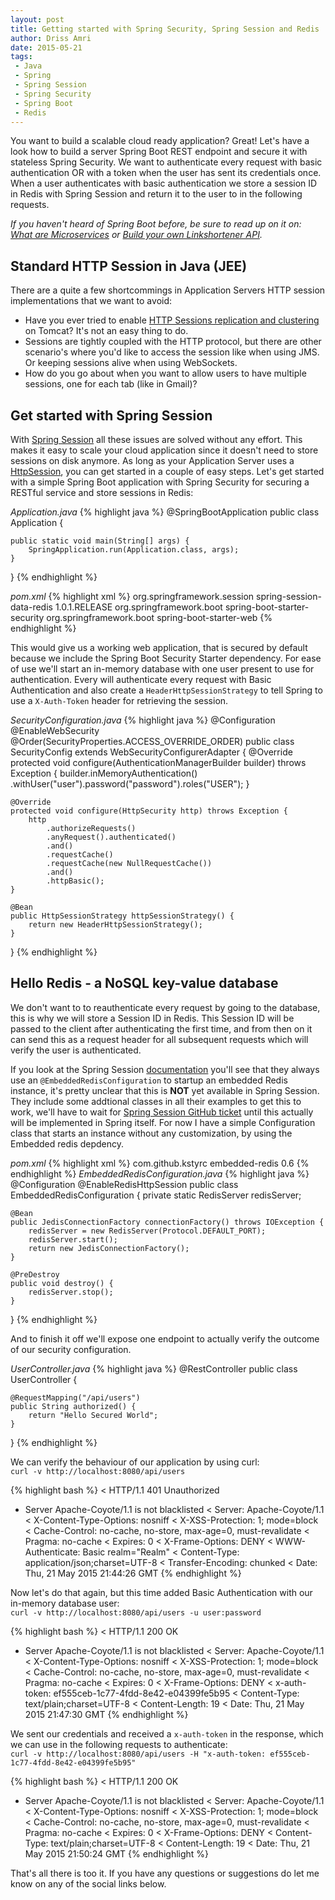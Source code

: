 ```yaml
---
layout: post
title: Getting started with Spring Security, Spring Session and Redis
author: Driss Amri
date: 2015-05-21
tags:
 - Java
 - Spring
 - Spring Session
 - Spring Security
 - Spring Boot
 - Redis
---
```

You want to build a scalable cloud ready application? Great! Let's have a look how to build a server  Spring Boot REST endpoint and secure it with stateless Spring Security. We want to authenticate every request with basic authentication OR with a token when the user has sent its credentials once. When a user authenticates with basic authentication we store a session ID in Redis with Spring Session and return it to the user to in the following requests.

_If you haven't heard of Spring Boot before, be sure to read up on it on: [What are Microservices](http://127.0.0.1:4000/blog/architecture/what-are-microservices/) or [Build your own Linkshortener API](http://127.0.0.1:4000/blog/rest/building-your-own-linkshortener-api/)._


## Standard HTTP Session in Java (JEE)
There are a quite a few shortcommings in Application Servers HTTP session implementations that we want to avoid:

 * Have you ever tried to enable [HTTP Sessions replication and clustering](http://tomcat.apache.org/tomcat-8.0-doc/cluster-howto.html) on Tomcat? It's not an easy thing to do.
 * Sessions are tightly coupled with the HTTP protocol, but there are other scenario's where you'd like to access the session like when using JMS. Or keeping sessions alive when using WebSockets.
 * How do you go about when you want to allow users to have multiple sessions, one for each tab (like in Gmail)?

## Get started with Spring Session
With [Spring Session](http://docs.spring.io/spring-session/docs/current/reference/html5/) all these issues are solved without any effort. This makes it easy to scale your cloud application since it doesn't need to store sessions on disk anymore. As long as your Application Server uses a  [HttpSession](http://docs.spring.io/spring-session/docs/current/reference/html5/#httpsession), you can get started in a couple of easy steps. Let's get started with a simple Spring Boot application with Spring Security for securing a RESTful service and store sessions in Redis:

_Application.java_
{% highlight java %}
@SpringBootApplication
public class Application {

    public static void main(String[] args) {
        SpringApplication.run(Application.class, args);
    }
}
{% endhighlight %}

_pom.xml_
{% highlight xml %}
<dependencies>
  <dependency>
    <groupId>org.springframework.session</groupId>
    <artifactId>spring-session-data-redis</artifactId>
    <version>1.0.1.RELEASE</version>
  </dependency>
  <dependency>
    <groupId>org.springframework.boot</groupId>
    <artifactId>spring-boot-starter-security</artifactId>
  </dependency>
  <dependency>
    <groupId>org.springframework.boot</groupId>
    <artifactId>spring-boot-starter-web</artifactId>
  </dependency>
</dependencies>
{% endhighlight %}

This would give us a working web application, that is secured by default because we include the Spring Boot Security Starter dependency. For ease of use we'll start an in-memory database with one user present to use for authentication. Every will authenticate every request with Basic Authentication and also create a `HeaderHttpSessionStrategy` to tell Spring to use a `X-Auth-Token` header for retrieving the session.


_SecurityConfiguration.java_
{% highlight java %}
@Configuration
@EnableWebSecurity
@Order(SecurityProperties.ACCESS_OVERRIDE_ORDER)
public class SecurityConfig extends WebSecurityConfigurerAdapter {
    @Override
    protected void configure(AuthenticationManagerBuilder builder) throws Exception {
        builder.inMemoryAuthentication()
            .withUser("user").password("password").roles("USER");
    }

    @Override
    protected void configure(HttpSecurity http) throws Exception {
        http
            .authorizeRequests()
            .anyRequest().authenticated()
            .and()
            .requestCache()
            .requestCache(new NullRequestCache())
            .and()
            .httpBasic();
    }

    @Bean
    public HttpSessionStrategy httpSessionStrategy() {
        return new HeaderHttpSessionStrategy();
    }
}
{% endhighlight %}  

## Hello Redis - a NoSQL key-value database
We don't want to to reauthenticate every request by going to the database, this is why we will store a Session ID in Redis. This Session ID will be passed to the client after authenticating the first time, and from then on it can send this as a request header for all subsequent requests which will verify the user is authenticated.

If you look at the Spring Session [documentation](http://docs.spring.io/spring-session/docs/current/reference/html5/#httpsession-redis) you'll see that they always use an `@EmbeddedRedisConfiguration` to startup an embedded Redis instance, it's pretty unclear that this is **NOT** yet available in Spring Session. They include some addtional classes in all their examples to get this to work, we'll have to wait for [Spring Session GitHub ticket](https://github.com/spring-projects/spring-session/issues/121) until this actually will be implemented in Spring itself. For now I have a simple Configuration class that starts an instance without any customization, by using the Embedded redis depdency.

_pom.xml_
{% highlight xml %}
<dependency>
    <groupId>com.github.kstyrc</groupId>
    <artifactId>embedded-redis</artifactId>
    <version>0.6</version>
  </dependency>
{% endhighlight %}
_EmbeddedRedisConfiguration.java_
{% highlight java %}
@Configuration
@EnableRedisHttpSession
public class EmbeddedRedisConfiguration {
    private static RedisServer redisServer;

    @Bean
    public JedisConnectionFactory connectionFactory() throws IOException {
        redisServer = new RedisServer(Protocol.DEFAULT_PORT);
        redisServer.start();
        return new JedisConnectionFactory();
    }

    @PreDestroy
    public void destroy() {
        redisServer.stop();
    }
}
{% endhighlight %}

And to finish it off we'll expose one endpoint to actually verify the outcome of our security configuration.

_UserController.java_
{% highlight java %}
@RestController
public class UserController {

    @RequestMapping("/api/users")
    public String authorized() {
        return "Hello Secured World";
    }
}
{% endhighlight %}

We can verify the behaviour of our application by using curl:  
`curl -v http://localhost:8080/api/users`

{% highlight bash %}
< HTTP/1.1 401 Unauthorized
* Server Apache-Coyote/1.1 is not blacklisted
< Server: Apache-Coyote/1.1
< X-Content-Type-Options: nosniff
< X-XSS-Protection: 1; mode=block
< Cache-Control: no-cache, no-store, max-age=0, must-revalidate
< Pragma: no-cache
< Expires: 0
< X-Frame-Options: DENY
< WWW-Authenticate: Basic realm="Realm"
< Content-Type: application/json;charset=UTF-8
< Transfer-Encoding: chunked
< Date: Thu, 21 May 2015 21:44:26 GMT
{% endhighlight %}

Now let's do that again, but this time added Basic Authentication with our in-memory database user:  
`curl -v http://localhost:8080/api/users -u user:password`

{% highlight bash %}
< HTTP/1.1 200 OK
* Server Apache-Coyote/1.1 is not blacklisted
< Server: Apache-Coyote/1.1
< X-Content-Type-Options: nosniff
< X-XSS-Protection: 1; mode=block
< Cache-Control: no-cache, no-store, max-age=0, must-revalidate
< Pragma: no-cache
< Expires: 0
< X-Frame-Options: DENY
< x-auth-token: ef555ceb-1c77-4fdd-8e42-e04399fe5b95
< Content-Type: text/plain;charset=UTF-8
< Content-Length: 19
< Date: Thu, 21 May 2015 21:47:30 GMT
{% endhighlight %}

We sent our credentials and received a `x-auth-token` in the response, which we can use in the following requests to authenticate:  
`curl -v http://localhost:8080/api/users -H "x-auth-token: ef555ceb-1c77-4fdd-8e42-e04399fe5b95"`

{% highlight bash %}
< HTTP/1.1 200 OK
* Server Apache-Coyote/1.1 is not blacklisted
< Server: Apache-Coyote/1.1
< X-Content-Type-Options: nosniff
< X-XSS-Protection: 1; mode=block
< Cache-Control: no-cache, no-store, max-age=0, must-revalidate
< Pragma: no-cache
< Expires: 0
< X-Frame-Options: DENY
< Content-Type: text/plain;charset=UTF-8
< Content-Length: 19
< Date: Thu, 21 May 2015 21:50:24 GMT
{% endhighlight %}

That's all there is too it. If you have any questions or suggestions do let me know on any of the social links below.
